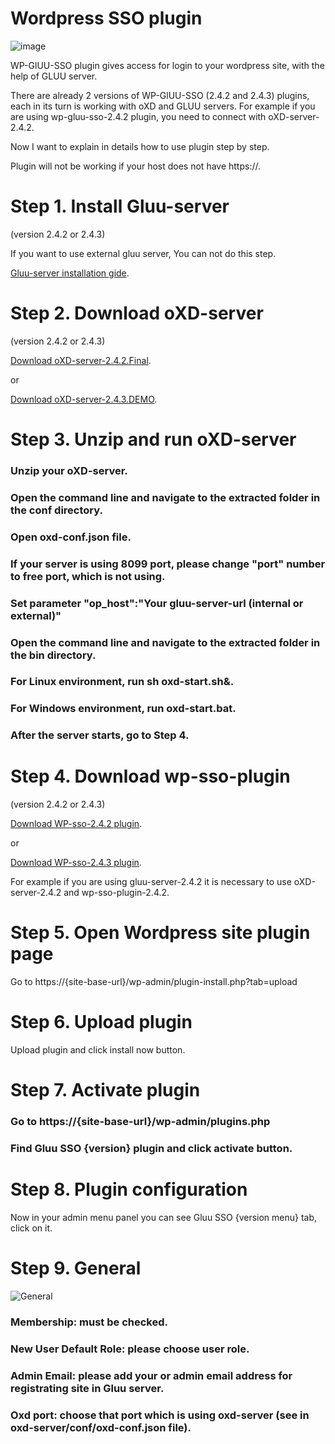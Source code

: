 Wordpress SSO plugin 
=========================
![image](https://raw.githubusercontent.com/GluuFederation/gluu-wordpress-oxd-login-plugin/master/plugin.jpg)

WP-GlUU-SSO plugin gives access for login to your wordpress site, with the help of GLUU server.

There are already 2 versions of WP-GlUU-SSO (2.4.2 and 2.4.3) plugins, each in its turn is working with oXD and GLUU servers.
For example if you are using wp-gluu-sso-2.4.2 plugin, you need to connect with oXD-server-2.4.2.

Now I want to explain in details how to use plugin step by step. 

Plugin will not be working if your host does not have https://. 

# Step 1. Install Gluu-server 

(version 2.4.2 or 2.4.3)

If you want to use external gluu server, You can not do this step.   

[Gluu-server installation gide](https://www.gluu.org/docs/deployment/).

# Step 2. Download oXD-server 

(version 2.4.2 or 2.4.3)

[Download oXD-server-2.4.2.Final](https://ox.gluu.org/maven/org/xdi/oxd-server/2.4.2.Final/oxd-server-2.4.2.Final-distribution.zip).

or

[Download oXD-server-2.4.3.DEMO](https://ox.gluu.org/maven/org/xdi/oxd-server/2.4.3-SNAPSHOT/oxd-server-2.4.3-SNAPSHOT-distribution.zip).

# Step 3. Unzip and run oXD-server
 
### Unzip your oXD-server. 
### Open the command line and navigate to the extracted folder in the conf directory.
### Open oxd-conf.json file.  
### If your server is using 8099 port, please change "port" number to free port, which is not using.
### Set parameter "op_host":"Your gluu-server-url (internal or external)"
### Open the command line and navigate to the extracted folder in the bin directory.
### For Linux environment, run sh oxd-start.sh&. 
### For Windows environment, run oxd-start.bat.
### After the server starts, go to Step 4.

# Step 4. Download wp-sso-plugin
 
(version 2.4.2 or 2.4.3)

[Download WP-sso-2.4.2 plugin](https://ox.gluu.org/maven/org/xdi/oxd-server/2.4.2.Final/oxd-server-2.4.2.Final-distribution.zip).

or

[Download WP-sso-2.4.3 plugin](https://ox.gluu.org/maven/org/xdi/oxd-server/2.4.3-SNAPSHOT/oxd-server-2.4.3-SNAPSHOT-distribution.zip).

For example if you are using gluu-server-2.4.2 it is necessary to use oXD-server-2.4.2 and wp-sso-plugin-2.4.2.

# Step 5. Open Wordpress site plugin page
 
Go to https://{site-base-url}/wp-admin/plugin-install.php?tab=upload

# Step 6. Upload plugin
 
Upload plugin and click install now button.

# Step 7. Activate plugin
 
### Go to https://{site-base-url}/wp-admin/plugins.php
### Find Gluu SSO {version} plugin and click activate button.

# Step 8. Plugin configuration
 
Now in your admin menu panel you can see Gluu SSO {version menu} tab, click on it.

# Step 9. General

![General](https://github.com/GluuFederation/gluu-wordpress-sso-login-plugin/blob/master/wp-sso-2.4.2/docu/1.png) 

### Membership: must be checked.
### New User Default Role: please choose user role. 
### Admin Email: please add your or admin email address for registrating site in Gluu server.
### Oxd port: choose that port which is using oxd-server (see in oxd-server/conf/oxd-conf.json file).


